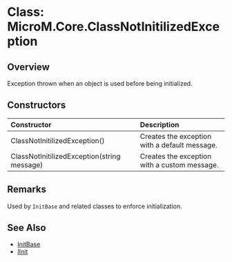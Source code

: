 # Class: MicroM.Core.ClassNotInitilizedException

## Overview
Exception thrown when an object is used before being initialized.

## Constructors
| Constructor | Description |
|:------------|:-------------|
| ClassNotInitilizedException() | Creates the exception with a default message. |
| ClassNotInitilizedException(string message) | Creates the exception with a custom message. |

## Remarks
Used by `InitBase` and related classes to enforce initialization.

## See Also
- [InitBase](InitBase.md)
- [IInit](IInit.md)
